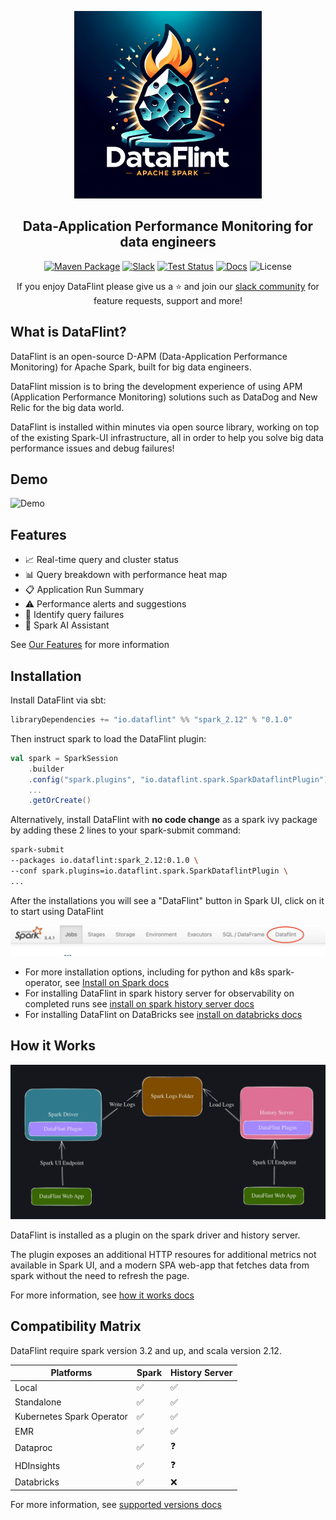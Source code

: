 <p align="center">
<img alt="Logo" src="documentation/resources/logo.png" height="300">
</p>

<h2 align="center">
 Data-Application Performance Monitoring for data engineers
</h2>

<div align="center">

[![Maven Package](https://maven-badges.herokuapp.com/maven-central/io.dataflint/spark_2.12/badge.svg)](https://maven-badges.herokuapp.com/maven-central/io.dataflint/spark_2.12)
[![Slack](https://img.shields.io/badge/Slack-Join%20Us-purple)](https://join.slack.com/t/dataflint/shared_invite/zt-28sr3r3pf-Td_mLx~0Ss6D1t0EJb8CNA)
[![Test Status](https://github.com/dataflint/spark/actions/workflows/ci.yml/badge.svg)](https://github.com/your_username/your_repo/actions/workflows/tests.yml)
[![Docs](https://img.shields.io/badge/Docs-Read%20the%20Docs-blue)](https://dataflint.gitbook.io/dataflint-for-spark/)
![License](https://img.shields.io/badge/License-Apache%202.0-orange)

If you enjoy DataFlint please give us a ⭐️ and join our [slack community](https://join.slack.com/t/dataflint/shared_invite/zt-28sr3r3pf-Td_mLx~0Ss6D1t0EJb8CNA) for feature requests, support and more!

</div>

## What is DataFlint?

DataFlint is an open-source D-APM (Data-Application Performance Monitoring) for Apache Spark, built for big data engineers.

DataFlint mission is to bring the development experience of using APM (Application Performance Monitoring) solutions such as DataDog and New Relic for the big data world.

DataFlint is installed within minutes via open source library, working on top of the existing Spark-UI infrastructure, all in order to help you solve big data performance issues and debug failures!

## Demo

![Demo](documentation/resources/demo.gif)

## Features

- 📈 Real-time query and cluster status
- 📊 Query breakdown with performance heat map
- 📋 Application Run Summary
- ⚠️ Performance alerts and suggestions
- 👀 Identify query failures
- 🤖 Spark AI Assistant

See [Our Features](https://dataflint.gitbook.io/dataflint-for-spark/overview/our-features) for more information

## Installation

Install DataFlint via sbt:
```sbt
libraryDependencies += "io.dataflint" %% "spark_2.12" % "0.1.0"
```

Then instruct spark to load the DataFlint plugin:
```scala
val spark = SparkSession
    .builder
    .config("spark.plugins", "io.dataflint.spark.SparkDataflintPlugin")
    ...
    .getOrCreate()
```

Alternatively, install DataFlint with **no code change** as a spark ivy package by adding these 2 lines to your spark-submit command:

```bash
spark-submit
--packages io.dataflint:spark_2.12:0.1.0 \
--conf spark.plugins=io.dataflint.spark.SparkDataflintPlugin \
...
```

After the installations you will see a "DataFlint" button in Spark UI, click on it to start using DataFlint

<img alt="Logo" src="documentation/resources/usage.png">


* For more installation options, including for python and k8s spark-operator, see [Install on Spark docs](https://dataflint.gitbook.io/dataflint-for-spark/getting-started/install-on-spark)
* For installing DataFlint in spark history server for observability on completed runs see [install on spark history server docs](https://dataflint.gitbook.io/dataflint-for-spark/getting-started/install-on-spark-history-server)
* For installing DataFlint on DataBricks see [install on databricks docs](https://dataflint.gitbook.io/dataflint-for-spark/getting-started/install-on-databricks)

## How it Works

![How it Works](documentation/resources/howitworks.png)

DataFlint is installed as a plugin on the spark driver and history server.

The plugin exposes an additional HTTP resoures for additional metrics not available in Spark UI, and a modern SPA web-app that fetches data from spark without the need to refresh the page.

For more information, see [how it works docs](https://dataflint.gitbook.io/dataflint-for-spark/overview/how-it-works)

## Compatibility Matrix

DataFlint require spark version 3.2 and up, and scala version 2.12. 

| Platforms                 | Spark | History Server |
|---------------------------|-------|----------------|
| Local                     |   ✅   |       ✅       |
| Standalone                |   ✅   |       ✅       |
| Kubernetes Spark Operator |   ✅   |       ✅       |
| EMR                       |   ✅   |       ✅       |
| Dataproc                  |   ✅   |       ❓       |
| HDInsights                |   ✅   |       ❓       |
| Databricks                |   ✅   |       ❌       |

For more information, see [supported versions docs](https://dataflint.gitbook.io/dataflint-for-spark/overview/supported-versions)